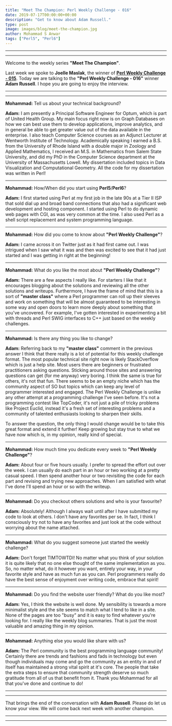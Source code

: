 ```yaml
---
title: "Meet The Champion: Perl Weekly Challenge - 016"
date: 2019-07-17T00:00:00+00:00
description: "Get to know about Adam Russell."
type: post
image: images/blog/meet-the-champion.jpg
author: Mohammad S Anwar
tags: ["Perl5", "Perl6"]
---
```

***
***

Welcome to the weekly series **"Meet The Champion"**.

Last week we spoke to **Joelle Maslak**, the winner of **[Perl Weekly Challenge - 015](/blog/meet-the-champion-015)**. Today we are talking to the **"Perl Weekly Challenge - 016"** winner **Adam Russell**. I hope you are going to enjoy the interview.

***
***

**Mohammad:** Tell us about your technical background?

**Adam:** I am presently a Principal Software Engineer for Optum, which is part of United Health Group. My main focus right now is on Graph Databases on how we can best use them to develop applications, improve analytics, and in general be able to get greater value out of the data available in the enterprise. I also teach Computer Science courses as an Adjunct Lecturer at Wentworth Institute of Technology. Academically speaking I earned a B.S. from the University of Rhode Island with a double major in Zoology and Applied Mathematics, I received an M.S. in Mathematics from Salem State University, and did my PhD in the Computer Science department at the University of Massachusetts Lowell. My dissertation included topics in Data Visualization and Computational Geometry. All the code for my dissertation was written in Perl!

***

**Mohammad:** How/When did you start using **Perl5**/**Perl6**?

**Adam:** I first started using Perl at my first job in the late 90s at a Tier II ISP that sold dial up and broad band connections that also had a significant web development and hosting component. I started using Perl to do dynamic web pages with CGI, as was very common at the time. I also used Perl as a shell script replacement and system programming language.

***

**Mohammad:** How did you come to know about **"Perl Weekly Challenge"**?

**Adam:** I came across it on Twitter just as it had first came out. I was intrigued when I saw what it was and then was excited to see that it had just started and I was getting in right at the beginning!

***

**Mohammad:** What do you like the most about **"Perl Weekly Challenge"**?

**Adam:** There are a few aspects I really like. For starters I like that it encourages blogging about the solutions and reviewing all the other solutions and writeups. Furthermore, I have the frame of mind that this is a sort of **"master class"** where a Perl programmer can roll up their sleeves and work on something that will be almost guaranteed to be interesting in some way and open doors to learn more deeply about something that you've uncovered. For example, I've gotten interested in experimenting a bit with threads and Perl SWIG interfaces to C++ just based on the weekly challenges.

***

**Mohammad:** Is there any thing you like to change?

**Adam:** Referring back to my **"master class"** comment in the previous answer I think that there really is a lot of potential for this weekly challenge format. The most popular technical site right now is likely StackOverflow which is just a help site. Most users there are beginners or frustrated practitioners asking questions. Sticking around those sites and answering questions can get (for me anyway) very boring. I think the same is true for others, it's not that fun. There seems to be an empty niche which has the community aspect of SO but topics which can keep any level of programmer interested and engaged. The Perl Weekly Challenge is unlike any other attempt at a programming challenge I've seen before. It's not a programming contest like TopCoder, it's not just a pile of tricky problems like Project Euclid, instead it's a fresh set of interesting problems and a community of talented enthusiasts looking to sharpen their skills.

To answer the question, the only thing I would change would be to take this great format and extend it further! Keep growing but stay true to what we have now which is, in my opinion, really kind of special.

***

**Mohammad:** How much time you dedicate every week to **"Perl Weekly Challenge"**?

**Adam:** About four or five hours usually. I prefer to spread the effort out over the week. I can usually do each part in an hour or two working at a pretty casual speed. I then spend another hour or two revisiting the code for each part and revising and trying new approaches. When I am satisfied with what I've done I'll spend an hour or so with the writeup.

***

**Mohammad:** Do you checkout others solutions and who is your favourite?

**Adam:** Absolutely! Although I always wait until after I have submitted my code to look at others. I don't have any favorites per se. In fact, I think I consciously try not to have any favorites and just look at the code without worrying about the name attached.

***

**Mohammad:** What do you suggest someone just started the weekly challenge?

**Adam:** Don't forget TIMTOWTDI! No matter what you think of your solution it is quite likely that no one else thought of the same implementation as you. So, no matter what, do it however you want, entirely your way, in your favorite style and have as much fun as you can. Perl programmers really do have the best sense of enjoyment over writing code, embrace that spirit!

***

**Mohammad:** Do you find the website user friendly? What do you like most?

**Adam:** Yes, I think the website is well done. My sensibility is towards a more minimalist style and the site seems to match what I tend to like in a site. None of the pages are too "busy" and it is easy to find whatever you're looking for. I really like the weekly blog summaries. That is just the most valuable and amazing thing in my opinion.

***

**Mohammad:** Anything else you would like share with us?

**Adam:** The Perl community is the best programming language community! Certainly there are trends and fashions and fads in technology but even though individuals may come and go the community as an entity in and of itself has maintained a strong vital spirit at it's core. The people that take the extra steps to ensure that community strength deserve so much gratitude from all of us that benefit from it. Thank you Mohammad for all that you've done and continue to do!

***
***

That brings the end of the conversation with **Adam Russell**. Please do let us know your view. We will come back next week with another champion.

***
***
